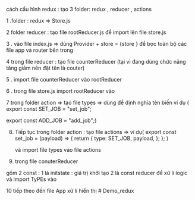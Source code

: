 cách cấu hình redux : tạo 3 folder: redux , reducer , actions

1 .folder : redux => Store.js

2 folder reducer : tạo file rootReducer.js để import lên file store.js

3 . vào file index.js => dùng Provider + store = {store } để bọc toàn bộ các file app và router bên trong

4 trong file reducer : tạo file counterReducer (tại vì đang dùng chức năng tăng giảm nên đặt tên là couter)

5 . import file counterReducer vào rootReducer

6 . trong file store.js import rootReducer vào

7 trong folder action => tạo file types => dùng để định nghĩa tên biến ví dụ (
export const SET_JOB = "set_job";

export const ADD_JOB = "add_job";)

8. Tiếp tục trong folder action : tạo file actions => ví dụ(
   export const set_job = (payload) => {
   return {
   type: SET_JOB,
   payload,
   };
   };
   )

   và import file types vào file actions

9. trong file conuterReducer

gồm 2 const : 1 là initstate : giá trị khởi tạo
2 là const reducer để xử lí logic
và import TyPEs vào

10 tiếp theo đến file App xử lí hiển thị
#   D e m o _ r e d u x  
 